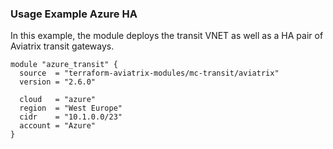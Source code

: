 ### Usage Example Azure HA

In this example, the module deploys the transit VNET as well as a HA pair of Aviatrix transit gateways.

```hcl
module "azure_transit" {
  source  = "terraform-aviatrix-modules/mc-transit/aviatrix"
  version = "2.6.0"

  cloud   = "azure"
  region  = "West Europe"
  cidr    = "10.1.0.0/23"
  account = "Azure"
}
```